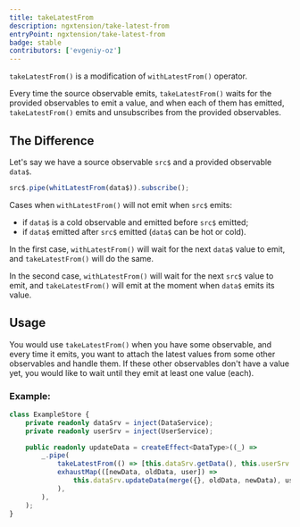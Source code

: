 ```yaml
---
title: takeLatestFrom
description: ngxtension/take-latest-from
entryPoint: ngxtension/take-latest-from
badge: stable
contributors: ['evgeniy-oz']
---
```


`takeLatestFrom()` is a modification of `withLatestFrom()` operator.

Every time the source observable emits, `takeLatestFrom()` waits for the provided observables to emit a value, and when each of them has emitted, `takeLatestFrom()` emits and unsubscribes from the provided observables.

## The Difference

Let's say we have a source observable `src$` and a provided observable `data$`.

```ts
src$.pipe(whitLatestFrom(data$)).subscribe();
```

Cases when `withLatestFrom()` will not emit when `src$` emits:

- if `data$` is a cold observable and emitted before `src$` emitted;
- if `data$` emitted after `src$` emitted (`data$` can be hot or cold).

In the first case, `withLatestFrom()` will wait for the next `data$` value to emit, and `takeLatestFrom()` will do the same.

In the second case, `withLatestFrom()` will wait for the next `src$` value to emit, and `takeLatestFrom()` will emit at the moment when `data$` emits its value.

## Usage

You would use `takeLatestFrom()` when you have some observable, and every time it emits, you want to attach the latest values from some other observables and handle them. If these other observables don't have a value yet, you would like to wait until they emit at least one value (each).

### Example:

```ts
class ExampleStore {
	private readonly dataSrv = inject(DataService);
	private readonly userSrv = inject(UserService);

	public readonly updateData = createEffect<DataType>((_) =>
		_.pipe(
			takeLatestFrom(() => [this.dataSrv.getData(), this.userSrv.getUser()]),
			exhaustMap(([newData, oldData, user]) =>
				this.dataSrv.updateData(merge({}, oldData, newData), user),
			),
		),
	);
}
```
